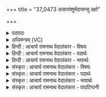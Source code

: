 +++
title = "37_0473 असाव्यंशुर्मदायाप्सु दक्षो"

+++
<details><summary>पदपाठः</summary>

अ꣡सा꣢꣯वि। अँ꣣शुः꣢। म꣡दा꣢꣯य। अ꣣प्सु꣢। द꣡क्षः꣢꣯। गि꣣रिष्ठाः꣢। गि꣣रि। स्थाः꣢। श्ये꣣नः꣢। न। यो꣡नि꣢꣯म्। अ। अ꣣सदत्। ४७३।
</details>

<details><summary>अधिमन्त्रम् (VC)</summary>

- पवमानः सोमः
- जमदग्निर्भार्गवः
- गायत्री
- षड्जः
- पावमानं काण्डम्
</details>

<details><summary>हिन्दी : आचार्य रामनाथ वेदालंकार - विषयः</summary>

अगले मन्त्र में आनन्दरस का वर्णन है।
</details>

<details><summary>हिन्दी : आचार्य रामनाथ वेदालंकार - पदार्थः</summary>

पदार्थान्वय -  (गिरिष्ठाः) पर्वत पर स्थित, (दक्षः) बलप्रद (अंशुः) सोम ओषधि, जैसे (अप्सु) जलों में (असावि) अभिषुत की जाती है, वैसे ही (गिरिष्ठाः) पर्वत के समान उन्नत परब्रह्म में स्थित, (दक्षः) आत्मबल को बढ़ानेवाला (अंशुः) आनन्द-रस (मदाय) हर्ष के लिए (अप्सु) मेरे प्राणों वा कर्मों में (असावि) मेरे द्वारा अभिषुत किया गया है। (श्येनः न) बाज पक्षी, जैसे (योनिम्) अपने घोंसले को प्राप्त होता है, वैसे ही यह आनन्दरस (योनिम्) मेरे हृदय-गृह में (आ असदत्) आकर स्थित हो गया है ॥७॥ इस मन्त्र में पूर्वार्द्ध में श्लिष्ट व्यङ्ग्योपमा तथा उत्तरार्ध में वाच्योपमा अलङ्कार है ॥७॥
</details>

<details><summary>हिन्दी : आचार्य रामनाथ वेदालंकार - भावार्थः</summary>

भावार्थ -  जैसे बाज आदि पक्षी सायंकाल अपने आवासभूत वृक्ष पर आ जाते हैं, वैसे ही परब्रह्म के पास से झरता हुआ आनन्द-रस हृदय-प्रदेश में आता है और जैसे सोमलता का सोमरस वसतीवरी नामक पात्र में स्थित जल में अभिषुत किया जाता है, वैसे ही आनन्द-रस स्तोता के प्राणों और कर्मों में अभिषुत होता है ॥७॥
</details>

<details><summary>संस्कृत : आचार्य रामनाथ वेदालंकार - विषयः</summary>

अथानन्दरसो वर्ण्यते।
</details>

<details><summary>संस्कृत : आचार्य रामनाथ वेदालंकार - पदार्थः</summary>

पदार्थान्वय -  (गिरिष्ठाः) पर्वते स्थितः। गिरौ तिष्ठतीति गिरिष्ठाः ‘आतो मनिन्क्वनिब्वनिपश्च। अ० ३।२।७४’ इति विच् प्रत्ययः। (दक्षः) बलप्रदः (अंशुः) सोमौषधिः। अंशुः शमष्टमात्रो भवति, अननाय शं भवतीति वा। निरु० २।५। यथा (अप्सु) उदकेषु (असावि) सूयते, तथा (गिरिष्ठाः) पर्वतवदुन्नते परब्रह्मणि विद्यमानः (दक्षः) आत्मबलवर्द्धकः (अंशुः) आनन्दरसः (मदाय) हर्षाय (अप्सु) मम प्राणेषु कर्मसु च (असावि) मया अभिषुतोऽस्ति। (श्येनः न) श्येनपक्षी यथा (योनिम्) स्वनीडं प्राप्नोति, तथा एष आनन्दरसः (योनिम्) मम हृदयमन्दिरम् (आ असदत्) आगतोऽस्ति ॥७॥ अत्र पूर्वार्द्धे श्लेषमूलो व्यङ्ग्योपमालङ्कारः। उत्तरार्द्धे वाच्योपमा ॥७॥
</details>

<details><summary>संस्कृत : आचार्य रामनाथ वेदालंकार - भावार्थः</summary>

भावार्थ -  यथा श्येनादयः पक्षिणः सायंकाले स्वस्वावासभूतं वृक्षं प्रत्यागच्छन्ति तथैव परब्रह्मणः सकाशान्निर्झरन्नानन्दरसो हृदयप्रदेशमभ्यागच्छति। यथा च सोमो वसतीवर्याख्यपात्रस्थे जलेऽभिषूयते तथाऽऽनन्दरसः स्तोतुः प्राणेषु कर्मसु च ॥७॥
</details>

<details><summary>संस्कृत : आचार्य रामनाथ वेदालंकार - पादटिप्पनी</summary>

टिप्पनी -   १. ऋ० ९।६२।४, साम० १००८।
</details>